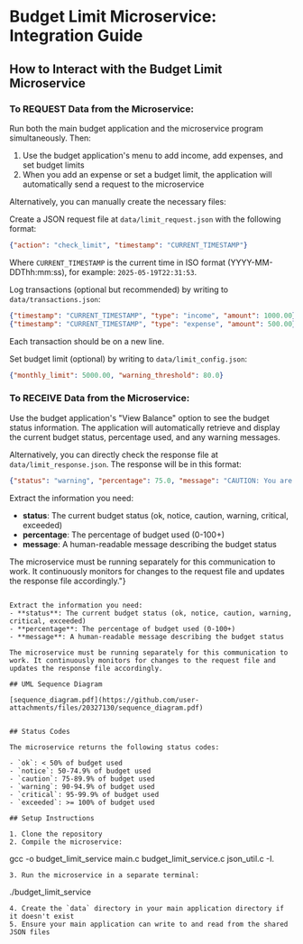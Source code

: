 # Budget Limit Microservice: Integration Guide

## How to Interact with the Budget Limit Microservice

### To REQUEST Data from the Microservice:

Run both the main budget application and the microservice program simultaneously. Then:

1. Use the budget application's menu to add income, add expenses, and set budget limits
2. When you add an expense or set a budget limit, the application will automatically send a request to the microservice

Alternatively, you can manually create the necessary files:

Create a JSON request file at `data/limit_request.json` with the following format:

```json
{"action": "check_limit", "timestamp": "CURRENT_TIMESTAMP"}
```

Where `CURRENT_TIMESTAMP` is the current time in ISO format (YYYY-MM-DDThh:mm:ss), for example: `2025-05-19T22:31:53`.

Log transactions (optional but recommended) by writing to `data/transactions.json`:

```json
{"timestamp": "CURRENT_TIMESTAMP", "type": "income", "amount": 1000.00}
{"timestamp": "CURRENT_TIMESTAMP", "type": "expense", "amount": 500.00}
```

Each transaction should be on a new line.

Set budget limit (optional) by writing to `data/limit_config.json`:

```json
{"monthly_limit": 5000.00, "warning_threshold": 80.0}
```

### To RECEIVE Data from the Microservice:

Use the budget application's "View Balance" option to see the budget status information. The application will automatically retrieve and display the current budget status, percentage used, and any warning messages.

Alternatively, you can directly check the response file at `data/limit_response.json`. The response will be in this format:

```json
{"status": "warning", "percentage": 75.0, "message": "CAUTION: You are at 75.0% of your budget limit of $5000.00"}
```

Extract the information you need:
- **status**: The current budget status (ok, notice, caution, warning, critical, exceeded)
- **percentage**: The percentage of budget used (0-100+)
- **message**: A human-readable message describing the budget status

The microservice must be running separately for this communication to work. It continuously monitors for changes to the request file and updates the response file accordingly."}
```

Extract the information you need:
- **status**: The current budget status (ok, notice, caution, warning, critical, exceeded)
- **percentage**: The percentage of budget used (0-100+)
- **message**: A human-readable message describing the budget status

The microservice must be running separately for this communication to work. It continuously monitors for changes to the request file and updates the response file accordingly.

## UML Sequence Diagram

[sequence_diagram.pdf](https://github.com/user-attachments/files/20327130/sequence_diagram.pdf)


## Status Codes

The microservice returns the following status codes:

- `ok`: < 50% of budget used
- `notice`: 50-74.9% of budget used
- `caution`: 75-89.9% of budget used
- `warning`: 90-94.9% of budget used
- `critical`: 95-99.9% of budget used
- `exceeded`: >= 100% of budget used

## Setup Instructions

1. Clone the repository
2. Compile the microservice:
   ```
   gcc -o budget_limit_service main.c budget_limit_service.c json_util.c -I.
   ```
3. Run the microservice in a separate terminal:
   ```
   ./budget_limit_service
   ```
4. Create the `data` directory in your main application directory if it doesn't exist
5. Ensure your main application can write to and read from the shared JSON files
